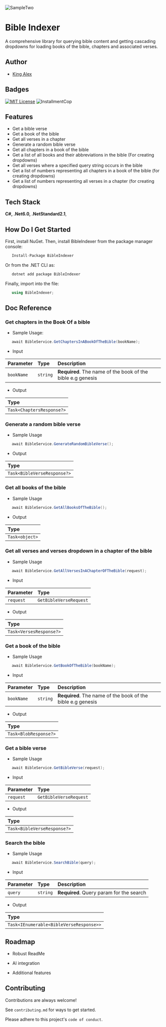 
![SampleTwo](https://user-images.githubusercontent.com/58665121/215287700-db1d5c57-1d2c-45e6-ba2a-93987faf361a.png)

# Bible Indexer

A comprehensive library for querying bible content and getting cascading dropdowns for loading books of the bible, chapters and associated verses.


## Author

- [King Alex](https://github.com/king-Alex-d-great)


## Badges

[![MIT License](https://img.shields.io/badge/License-MIT-green.svg)](https://choosealicense.com/licenses/mit/)
![InstallmentCop](https://user-images.githubusercontent.com/58665121/215287594-c8ae9e26-b377-40f6-869b-91557173807b.png)




## Features
- Get a bible verse
- Get a book of the bible
- Get all verses in a chapter
- Generate a random bible verse
- Get all chapters in a book of the bible
- Get a list of all books and their abbreviations in the bible (For creating dropdowns)
- Get all verses where a specified query string occurs in the bible
- Get a list of numbers representing all chapters in a book of the bible (for creating dropdowns)
- Get a list of numbers representing all verses in a chapter (for creating dropdowns)

## Tech Stack

**C#, .Net6.0, .NetStandard2.1**, 



## How Do I Get Started

First, install NuGet. Then, install BibleIndexer from the package manager console:

```C#   
   Install-Package BibleIndexer
```

Or from the .NET CLI as:
```C#   
   dotnet add package BibleIndexer
```

Finally, import into the file:
```C#   
   using BibleIndexer;
```
## Doc Reference

### Get chapters in the Book Of a bible

- Sample Usage:

```C#
   await BibleService.GetChaptersInABookOfTheBible(bookName);   
```

- Input

| Parameter  | Type     | Description                         |
| :--------  | :------- | :-------------------------          |
| `bookName` | `string` | **Required**. The name of the book of the bible e.g genesis |

- Output

| Type     |
| :------- |
| `Task<ChaptersResponse?>` |


### Generate a random bible verse
- Sample Usage

```C#   
   await BibleService.GenerateRandomBibleVerse();
```
- Output

| Type     |
| :------- |
| `Task<BibleVerseResponse?>` |

### Get all books of the bible
- Sample Usage

```C#   
   await BibleService.GetAllBooksOfTheBible();
```
- Output

| Type     |
| :------- |
| `Task<object>` |

### Get all verses and verses dropdown in a chapter of the bible
- Sample Usage

```C#   
   await BibleService.GetAllVersesInAChapterOFTheBible(request);
```
- Input

| Parameter  | Type     | 
| :--------  | :------- | 
| `request` | `GetBibleVerseRequest` |  

- Output

| Type     |
| :------- |
| `Task<VersesResponse?>` |

### Get a book of the bible
- Sample Usage

```C#   
   await BibleService.GetBookOfTheBible(bookName);
```
- Input

| Parameter  | Type     | Description                         |
| :--------  | :------- | :-------------------------          |
| `bookName` | `string` | **Required**. The name of the book of the bible e.g genesis |

- Output

| Type     |
| :------- |
| `Task<BlobResponse?>` |

### Get a bible verse
- Sample Usage
```C#   
   await BibleService.GetBibleVerse(request);
```
- Input

| Parameter  | Type     | 
| :--------  | :------- |
| `request` | `GetBibleVerseRequest` | 

- Output

| Type     |
| :------- |
| `Task<BibleVerseResponse?>` |

### Search the bible
- Sample Usage

```C#   
   await BibleService.SearchBible(query);
```
- Input

| Parameter  | Type     | Description                         |
| :--------  | :------- | :-------------------------          |
| `query` | `string` | **Required**. Query param for the search |

- Output

| Type     |
| :------- |
| `Task<IEnumerable<BibleVerseResponse>>` |




## Roadmap


- Robust ReadMe

- AI integration
- Additional features



## Contributing

Contributions are always welcome!

See `contributing.md` for ways to get started.

Please adhere to this project's `code of conduct`.

